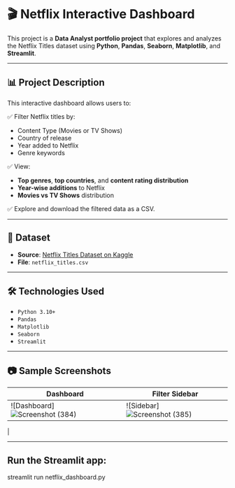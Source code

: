 # 🎬 Netflix Interactive Dashboard

This project is a **Data Analyst portfolio project** that explores and analyzes the Netflix Titles dataset using **Python**, **Pandas**, **Seaborn**, **Matplotlib**, and **Streamlit**.

---

## 📊 Project Description

This interactive dashboard allows users to:

✅ Filter Netflix titles by:
- Content Type (Movies or TV Shows)
- Country of release
- Year added to Netflix
- Genre keywords

✅ View:
- **Top genres**, **top countries**, and **content rating distribution**
- **Year-wise additions** to Netflix
- **Movies vs TV Shows** distribution

✅ Explore and download the filtered data as a CSV.

---

## 📁 Dataset

- **Source**: [Netflix Titles Dataset on Kaggle](https://www.kaggle.com/datasets/shivamb/netflix-shows)
- **File**: `netflix_titles.csv`

---

## 🛠️ Technologies Used

- `Python 3.10+`
- `Pandas`
- `Matplotlib`
- `Seaborn`
- `Streamlit`

---

## 📷 Sample Screenshots

| Dashboard | Filter Sidebar |
|-----------|----------------|
| ![Dashboard]![Screenshot (384)](https://github.com/user-attachments/assets/c0999dfc-4736-46ba-8391-adfa80158a42) | ![Sidebar]![Screenshot (385)](https://github.com/user-attachments/assets/4b7e61af-3286-4541-a227-674c0de59756)
 |




---

## Run the Streamlit app:
streamlit run netflix_dashboard.py
